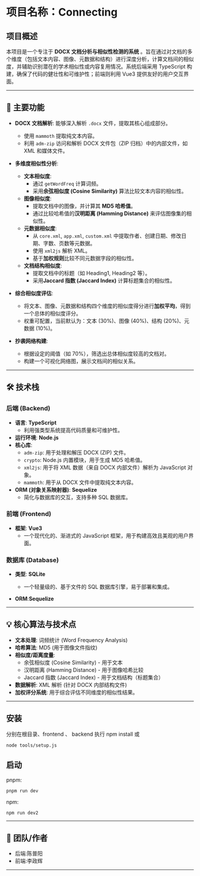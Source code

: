 # 项目名称：**Connecting**

## 项目概述

本项目是一个专注于 **DOCX 文档分析与相似性检测的系统**
。旨在通过对文档的多个维度（包括文本内容、图像、元数据和结构）进行深度分析，计算文档间的相似度，并辅助识别潜在的学术相似性或内容复用情况。系统后端采用
TypeScript 构建，确保了代码的健壮性和可维护性；前端则利用 Vue3 提供友好的用户交互界面。

---

## 🚀 主要功能

* **DOCX 文档解析**: 能够深入解析 `.docx` 文件，提取其核心组成部分。
    * 使用 `mammoth` 提取纯文本内容。
    * 利用 `adm-zip` 访问和解析 DOCX 文件包（ZIP 归档）中的内部文件，如 XML 和媒体文件。
* **多维度相似性分析**:
    * **文本相似度**:
        * 通过 `getWordFreq` 计算词频。
        * 采用**余弦相似度 (Cosine Similarity)** 算法比较文本内容的相似性。
    * **图像相似度**:
        * 提取文档中的图像，并计算其 **MD5 哈希值**。
        * 通过比较哈希值的**汉明距离 (Hamming Distance)** 来评估图像集的相似性。
    * **元数据相似度**:
        * 从 `core.xml`, `app.xml`, `custom.xml` 中提取作者、创建日期、修改日期、字数、页数等元数据。
        * 使用 `xml2js` 解析 XML。
        * 基于**加权规则**比较不同元数据字段的相似性。
    * **文档结构相似度**:
        * 提取文档中的标题（如 Heading1, Heading2 等）。
        * 采用**Jaccard 指数 (Jaccard Index)** 计算标题集合的相似性。
* **综合相似度评估**:
    * 将文本、图像、元数据和结构四个维度的相似度得分进行**加权平均**，得到一个总体的相似度评分。
    * 权重可配置，当前默认为：文本 (30%)、图像 (40%)、结构 (20%)、元数据 (10%)。

* **抄袭网络构建**:
    * 根据设定的阈值（如 70%），筛选出总体相似度较高的文档对。
    * 构建一个可视化网络图，展示文档间的相似关系。

---

## 🛠️ 技术栈

### 后端 (Backend)

* **语言**: **TypeScript**
    * 利用强类型系统提高代码质量和可维护性。
* **运行环境**: **Node.js**
* **核心库**:
    * `adm-zip`: 用于处理和解压 DOCX (ZIP) 文件。
    * `crypto`: Node.js 内置模块，用于生成 MD5 哈希值。
    * `xml2js`: 用于将 XML 数据（来自 DOCX 内部文件）解析为 JavaScript 对象。
    * `mammoth`: 用于从 DOCX 文件中提取纯文本内容。
* **ORM (对象关系映射器)**: **Sequelize**
    * 简化与数据库的交互，支持多种 SQL 数据库。

### 前端 (Frontend)

* **框架**: **Vue3**
    * 一个现代化的、渐进式的 JavaScript 框架，用于构建高效且美观的用户界面。

### 数据库 (Database)

* **类型**: **SQLite**
    * 一个轻量级的、基于文件的 SQL 数据库引擎，易于部署和集成。

* **ORM**:**Sequelize**

---

## 💡 核心算法与技术点

* **文本处理**: 词频统计 (Word Frequency Analysis)
* **哈希算法**: MD5 (用于图像文件指纹)
* **相似度/距离度量**:
    * 余弦相似度 (Cosine Similarity) - 用于文本
    * 汉明距离 (Hamming Distance) - 用于图像哈希比较
    * Jaccard 指数 (Jaccard Index) - 用于文档结构（标题集合）
* **数据解析**: XML 解析 (针对 DOCX 内部结构文件)
* **加权评分系统**: 用于综合评估不同维度的相似性结果。

___

## 安装

分别在根目录、frontend 、 backend 执行 npm install
或

```shell
node tools/setup.js

```

## 启动

pnpm:

```shell
pnpm run dev
```

npm:

```shell
npm run dev2
```

---

## 👥 团队/作者

* 后端:陈普阳
* 前端:李政辉

---